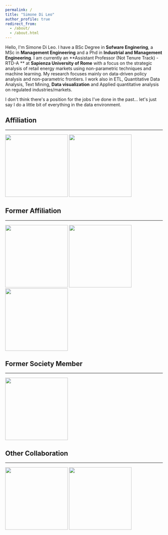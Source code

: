 ```yaml
---
permalink: /
title: "Simone Di Leo"
author_profile: true
redirect_from: 
  - /about/
  - /about.html
---
```

Hello, I'm Simone Di Leo. 
I have a BSc Degree in **Sofware Enginering**, a MSc in **Management Engineering** and a Phd in **Industrial and Management Engineering**. 
I am currently an  **Assistant Professor (Not Tenure Track) - RTD-A ** at **Sapienza University of Rome** with a focus on the strategic analysis of retail energy markets using non-parametric techniques and machine learning.
My research focuses mainly on data-driven policy analysis and non-parametric frontiers.
I work also in ETL, Quantitative Data Analysis, Text Mining, **Data visualization** and Applied quantitative analysis on regulated industries/markets.

I don't think there's a position for the jobs I've done in the past... let's just say I do a little bit of everything in the data environment.


## Affiliation
_________________

<img src="https://logos-download.com/wp-content/uploads/2019/07/Sapienza_Roma_Logo.png" width="200">    <img src="https://www.diag.uniroma1.it/sites/default/files/marchio%20logo%20eng%20jpg.jpg" width="200">    



## Former Affiliation
_________________

<img src="https://th.bing.com/th/id/R.690696eb5e226c5d992f0933980b8840?rik=vRUVF3QuJ9xSEg&pid=ImgRaw&r=0" width="200">   

<img src="https://www.eter-project.com/wp-content/uploads/2022/03/ETER-Logo-3.svg" width="200">

<img src="https://uclouvain.be/sites/all/themes/ucltheme/logo.png?newdesign2018" width="200">

## Former Society Member
_________________

<img src="https://www.side-iea.it/sites/side-iea.it/files/logo-side-iea.png" width="200">

## Other Collaboration
_________________

<img src="https://www.arera.it/typo3conf/ext/areratheme/Resources/Public/Images/Template/arera-logo.svg" width="200">
<img src="https://esss.info/wp-content/uploads/2020/12/esss-logo.png" width="200">
